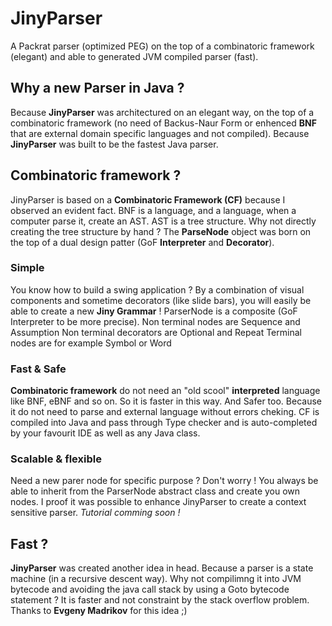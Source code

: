 # JinyParser

A Packrat parser (optimized PEG) on the top of a combinatoric framework (elegant) and able to generated JVM compiled parser (fast).

## Why a new Parser in Java ?

Because **JinyParser** was architectured on an elegant way, on the top of a combinatoric framework (no need of Backus-Naur Form or enhenced **BNF** that are external domain specific languages and not compiled).
Because **JinyParser** was built to be the fastest Java parser.

## Combinatoric framework ?
JinyParser is based on a **Combinatoric Framework (CF)** because I observed an evident fact. BNF is a language, and a language, when a computer parse it, create an AST. AST is a tree structure. Why not directly creating the tree structure by hand ? The **ParseNode** object was born on the top of a dual design patter (GoF **Interpreter** and **Decorator**).

### Simple
You know how to build a swing application ? By a combination of visual components and sometime decorators (like slide bars), you will easily be able to create a new **Jiny Grammar** !
ParserNode is a composite (GoF Interpreter to be more precise).
Non terminal nodes are Sequence and Assumption
Non terminal decorators are Optional and Repeat
Terminal nodes are for example Symbol or Word

### Fast & Safe
**Combinatoric framework** do not need an "old scool" **interpreted** language like BNF, eBNF and so on.
So it is faster in this way. And Safer too. Because it do not need to parse and external language without errors cheking. CF is compiled into Java and pass through Type checker and is auto-completed by your favourit IDE as well as any Java class.

### Scalable & flexible
Need a new parer node for specific purpose ? Don't worry ! You always be able to inherit from the ParserNode abstract class and create you own nodes. I proof it was possible to enhance JinyParser to create a context sensitive parser. *Tutorial comming soon !*

## Fast ?
**JinyParser** was created another idea in head. Because a parser is a state machine (in a recursive descent way). Why not compilimng it into JVM bytecode and avoiding the java call stack by using a Goto bytecode statement ?
It is faster and not constraint by the stack overflow problem. Thanks to **Evgeny Madrikov** for this idea ;)
